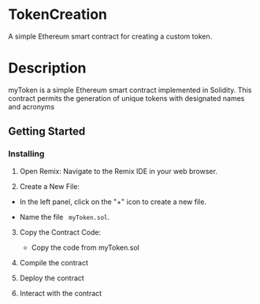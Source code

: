 # TokenCreation
A simple Ethereum smart contract for creating a custom token.
# Description
myToken is a simple Ethereum smart contract implemented in Solidity. This contract permits the generation of unique tokens with designated names and acronyms

## Getting Started
### Installing

1. Open Remix: Navigate to the Remix IDE in your web browser.

 
2. Create a New File:


* In the left panel, click on the "+" icon to create a new file.

* Name the file ``` myToken.sol```.

3. Copy the Contract Code:
   * Copy the code from myToken.sol 
  

4. Compile the contract

5. Deploy the contract

6. Interact with the contract
